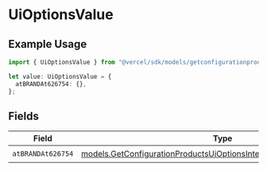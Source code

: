 # UiOptionsValue

## Example Usage

```typescript
import { UiOptionsValue } from "@vercel/sdk/models/getconfigurationproductsop.js";

let value: UiOptionsValue = {
  atBRANDAt626754: {},
};
```

## Fields

| Field                                                                                                                                            | Type                                                                                                                                             | Required                                                                                                                                         | Description                                                                                                                                      |
| ------------------------------------------------------------------------------------------------------------------------------------------------ | ------------------------------------------------------------------------------------------------------------------------------------------------ | ------------------------------------------------------------------------------------------------------------------------------------------------ | ------------------------------------------------------------------------------------------------------------------------------------------------ |
| `atBRANDAt626754`                                                                                                                                | [models.GetConfigurationProductsUiOptionsIntegrationsAtBRANDAt626754](../models/getconfigurationproductsuioptionsintegrationsatbrandat626754.md) | :heavy_check_mark:                                                                                                                               | N/A                                                                                                                                              |